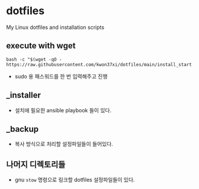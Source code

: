 # dotfiles
My Linux dotfiles and installation scripts

## execute with wget
```
bash -c "$(wget -qO - https://raw.githubusercontent.com/kwon37xi/dotfiles/main/install_start.sh)"
```

* sudo 용 패스워드를 한 번 입력해주고 진행

## _installer
* 설치에 필요한 ansible playbook 들이 있다.

## _backup
* 복사 방식으로 처리할 설정파일들이 들어있다.

## 나머지 디렉토리들
* gnu `stow` 명령으로 링크할 dotfiles 설정파일들이 있다.
